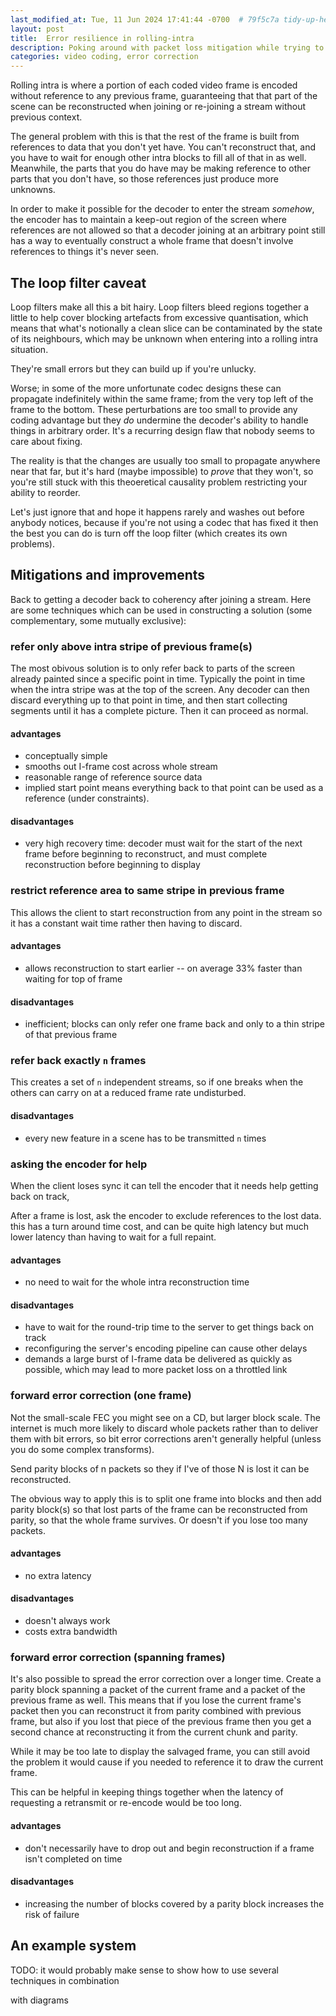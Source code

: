 ```yaml
---
last_modified_at: Tue, 11 Jun 2024 17:41:44 -0700  # 79f5c7a tidy-up-headers-add-descriptions
layout: post
title:  Error resilience in rolling-intra
description: Poking around with packet loss mitigation while trying to use rolling intra streams.
categories: video coding, error correction
---
```


Rolling intra is where a portion of each coded video frame is encoded without
reference to any previous frame, guaranteeing that that part of the scene can
be reconstructed when joining or re-joining a stream without previous context.

The general problem with this is that the rest of the frame is built from
references to data that you don't yet have.  You can't reconstruct that, and
you have to wait for enough other intra blocks to fill all of that in as well.
Meanwhile, the parts that you do have may be making reference to other parts
that you don't have, so those references just produce more unknowns.

In order to make it possible for the decoder to enter the stream _somehow_, the
encoder has to maintain a keep-out region of the screen where references are
not allowed so that a decoder joining at an arbitrary point still has a way to
eventually construct a whole frame that doesn't involve references to things
it's never seen.

## The loop filter caveat

Loop filters make all this a bit hairy.  Loop filters bleed regions together a
little to help cover blocking artefacts from excessive quantisation, which
means that what's notionally a clean slice can be contaminated by the state of
its neighbours, which may be unknown when entering into a rolling intra
situation.

They're small errors but they can build up if you're unlucky.

Worse; in some of the more unfortunate codec designs these can propagate
indefinitely within the same frame; from the very top left of the frame to the
bottom.  These perturbations are too small to provide any coding advantage but
they _do_ undermine the decoder's ability to handle things in arbitrary order.
It's a recurring design flaw that nobody seems to care about fixing.

The reality is that the changes are usually too small to propagate anywhere
near that far, but it's hard (maybe impossible) to _prove_ that they won't, so
you're still stuck with this theoeretical causality problem restricting your
ability to reorder.

Let's just ignore that and hope it happens rarely and washes out before anybody
notices, because if you're not using a codec that has fixed it then the best
you can do is turn off the loop filter (which creates its own problems).

## Mitigations and improvements

Back to getting a decoder back to coherency after joining a stream.  Here are
some techniques which can be used in constructing a solution (some
complementary, some mutually exclusive):


### refer only above intra stripe of previous frame(s)
The most obivous solution is to only refer back to parts of the screen already
painted since a specific point in time.  Typically the point in time when the
intra stripe was at the top of the screen.  Any decoder can then discard
everything up to that point in time, and then start collecting segments until
it has a complete picture.  Then it can proceed as normal.

#### advantages
* conceptually simple
* smooths out I-frame cost across whole stream
* reasonable range of reference source data
* implied start point means everything back to that point can be used as a
  reference (under constraints).

#### disadvantages
* very high recovery time: decoder must wait for the start of the next frame
  before beginning to reconstruct, and must complete reconstruction before
  beginning to display


### restrict reference area to same stripe in previous frame
This allows the client to start reconstruction from any point in the stream so
it has a constant wait time rather then having to discard.

#### advantages
* allows reconstruction to start earlier -- on average 33% faster than waiting
  for top of frame

#### disadvantages
* inefficient; blocks can only refer one frame back and only to a thin stripe
  of that previous frame


### refer back exactly `n` frames
This creates a set of `n` independent streams, so if one breaks when the others
can carry on at a reduced frame rate undisturbed.

#### disadvantages
* every new feature in a scene has to be transmitted `n` times


### asking the encoder for help
When the client loses sync it can tell the encoder that it needs help getting
back on track,

After a frame is lost, ask the encoder to exclude references to the lost data.
this has a turn around time cost, and can be quite high latency but much lower
latency than having to wait for a full repaint.

#### advantages
* no need to wait for the whole intra reconstruction time

#### disadvantages
* have to wait for the round-trip time to the server to get things back on track
* reconfiguring the server's encoding pipeline can cause other delays
* demands a large burst of I-frame data be delivered as quickly as possible,
  which may lead to more packet loss on a throttled link


### forward error correction (one frame)
Not the small-scale FEC you might see on a CD, but larger block scale.  The
internet is much more likely to discard whole packets rather than to deliver
them with bit errors, so bit error corrections aren't generally helpful (unless
you do some complex transforms).

Send parity blocks of n packets so they if I've of those N is lost it can be
reconstructed.

The obvious way to apply this is to split one frame into blocks and then add
parity block(s) so that lost parts of the frame can be reconstructed from
parity, so that the whole frame survives.  Or doesn't if you lose too many
packets.

#### advantages
* no extra latency

#### disadvantages
* doesn't always work
* costs extra bandwidth


### forward error correction (spanning frames)
It's also possible to spread the error correction over a longer time.  Create a
parity block spanning a packet of the current frame and a packet of the
previous frame as well.  This means that if you lose the current frame's packet
then you can reconstruct it from parity combined with previous frame, but also
if you lost that piece of the previous frame then you get a second chance at
reconstructing it from the current chunk and parity.

While it may be too late to display the salvaged frame, you can still avoid the
problem it would cause if you needed to reference it to draw the current frame.

This can be helpful in keeping things together when the latency of requesting a
retransmit or re-encode would be too long.

#### advantages
* don't necessarily have to drop out and begin reconstruction if a frame isn't
  completed on time

#### disadvantages
* increasing the number of blocks covered by a parity block increases the risk
  of failure

## An example system

TODO: it would probably make sense to show how to use several techniques in
combination

with diagrams
